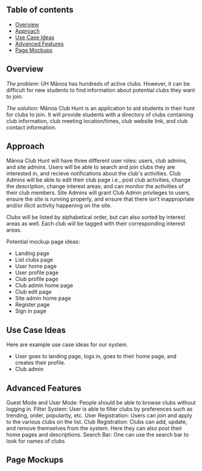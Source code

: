## Table of contents

* [Overview](#overview)
* [Approach](#approach)
* [Use Case Ideas](#use-case-ideas)
* [Advanced Features](#advanced-features)
* [Page Mockups](#page-mockups)

## Overview
_The problem:_ UH Mānoa has hundreds of active clubs. However, it can be difficult for new students to find information about potential clubs they want to join. 

_The solution:_ Mānoa Club Hunt is an application to aid students in their hunt for clubs to join. It will provide students with a directory of clubs containing club information, club meeting location/times, club website link, and club contact information.

## Approach
Mānoa Club Hunt will have three different user roles: users, club admins, and site admins. 
Users will be able to search and join clubs they are interested in, and recieve notifications about the club's activities. 
Club Admins will be able to edit their club page i.e., post club activities, change the description, change interest areas; and can monitor the activities of their club members. 
Site Admins will grant Club Admin privileges to users, ensure the site is running properly, and ensure that there isn't inappropriate and/or illicit activity happening on the site.

Clubs will be listed by alphabetical order, but can also sorted by interest areas as well. Each club will be tagged with their corresponding interest areas.

Potential mockup page ideas:

  * Landing page 
  * List clubs page
  * User home page
  * User profile page
  * Club profile page
  * Club admin home page
  * Club edit page 
  * Site admin home page
  * Register page
  * Sign in page

## Use Case Ideas
Here are example use case ideas for our system.

* User goes to landing page, logs in, goes to their home page, and creates their profile.
* Club admin 

## Advanced Features

Guest Mode and User Mode: People should be able to browse clubs without logging in.
Filter System: User is able to filter clubs by preferences such as trending, order, popularity, etc.
User Registration: Users can join and apply to the various clubs on the list.
Club Registration: Clubs can add, update, and remove themselves from the system. Here they can also post their home pages and descriptions.
Search Bar: One can use the search bar to look for names of clubs


## Page Mockups
